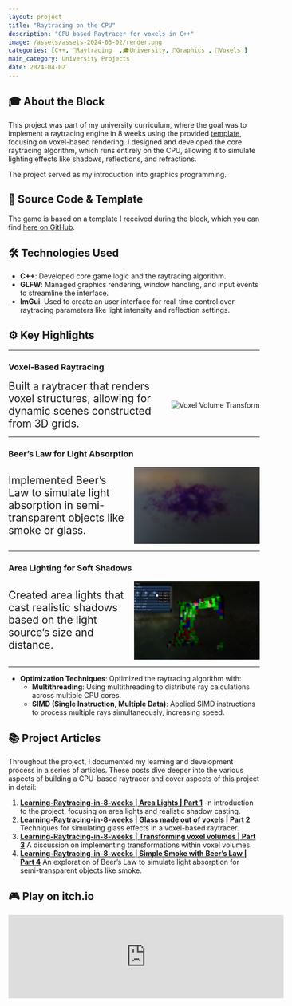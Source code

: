 ```yaml
---
layout: project
title: "Raytracing on the CPU"
description: "CPU based Raytracer for voxels in C++"
image: /assets/assets-2024-03-02/render.png
categories: [C++, 🌟Raytracing  ,🎓University, 🎨Graphics , 🔳Voxels ]
main_category: University Projects
date: 2024-04-02
---
```


## 🎓 About the Block

This project was part of my university curriculum, where the goal was to implement a raytracing engine in 8 weeks using the provided [template](https://github.com/jbikker/voxpopuli), focusing on voxel-based rendering. I designed and developed the core raytracing algorithm, which runs entirely on the CPU, allowing it to simulate lighting effects like shadows, reflections, and refractions.

The project served as my introduction into graphics programming.

## 📂 Source Code & Template

The game is based on a template I received during the block, which you can find [here on GitHub](https://github.com/Tycro-Games/Raytracer-VoxPopuli).

## 🛠️ Technologies Used

- **C++**: Developed core game logic and the raytracing algorithm.
- **GLFW**: Managed graphics rendering, window handling, and input events to streamline the interface.
- **ImGui**: Used to create an user interface for real-time control over raytracing parameters like light intensity and reflection settings.

## ⚙️ Key Highlights

---

### **Voxel-Based Raytracing**

<div style="display: flex; justify-content: space-between; align-items: center; gap: 20px;">
  <div style="flex: 1; font-size: 1.5em; display: flex; align-items: center;">
    Built a raytracer that renders voxel structures, allowing for dynamic scenes constructed from 3D grids.
  </div>
  <img src="/assets/assets-2024-03-24/Rotations.gif" style="flex-shrink: 0; max-width: 50%; object-fit: contain;" alt="Voxel Volume Transform" />
</div>

---

### **Beer’s Law for Light Absorption**

<div style="display: flex; justify-content: space-between; align-items: center; gap: 20px;">
  <div style="flex: 1; font-size: 1.5em; display: flex; align-items: center;">
    Implemented Beer’s Law to simulate light absorption in semi-transparent objects like smoke or glass.
  </div>
  <img src="/assets/assets-2024-04-08/finCloud.png" style="flex-shrink: 0; max-width: 50%; object-fit: contain;" alt="Smoke cloud" />
</div>

---

### **Area Lighting for Soft Shadows**

<div style="display: flex; justify-content: space-between; align-items: center; gap: 20px;">
  <div style="flex: 1; font-size: 1.5em; display: flex; align-items: center;">
    Created area lights that cast realistic shadows based on the light source’s size and distance.
  </div>
  <img src="/assets/assets-2024-02-24/RaytracerSoftShadows.png" style="flex-shrink: 0; max-width: 50%; object-fit: contain;" alt="Soft Shadows" />
</div>

---

- **Optimization Techniques**: Optimized the raytracing algorithm with:
  - **Multithreading**: Using multithreading to distribute ray calculations across multiple CPU cores.
  - **SIMD (Single Instruction, Multiple Data)**: Applied SIMD instructions to process multiple rays simultaneously, increasing speed.

## 📚 Project Articles

Throughout the project, I documented my learning and development process in a series of articles. These posts dive deeper into the various aspects of building a CPU-based raytracer and cover aspects of this project in detail:

1. **[Learning-Raytracing-in-8-weeks | Area Lights | Part 1](https://tycro-games.github.io/posts/Learning-Raytracing-in-8-weeks-Part-1/)**
-n introduction to the project, focusing on area lights and realistic shadow casting.
2. **[Learning-Raytracing-in-8-weeks | Glass made out of voxels | Part 2](https://tycro-games.github.io/posts/Learning-Raytracing-in-8-weeks-Part-2/)**
Techniques for simulating glass effects in a voxel-based raytracer.
3. **[Learning-Raytracing-in-8-weeks | Transforming voxel volumes | Part 3](https://tycro-games.github.io/posts/Learning-Raytracing-in-8-weeks-Part-3/)**
A discussion on implementing transformations within voxel volumes.
4. **[Learning-Raytracing-in-8-weeks | Simple Smoke with Beer’s Law | Part 4](https://tycro-games.github.io/posts/Learning-Raytracing-in-8-weeks-Part-4/)**
An exploration of Beer’s Law to simulate light absorption for semi-transparent objects like smoke.

<!-- ## 🎥 Watch the Showcase

<iframe width="100%" height="400" src="https://www.youtube.com/embed/LdihD8" title="An Unrealistic Spaceship Simulator Gameplay" frameborder="0" allow="accelerometer; autoplay; clipboard-write; encrypted-media; gyroscope; picture-in-picture" allowfullscreen></iframe> -->

## 🎮 Play on itch.io

<iframe frameborder="0" src="https://itch.io/embed/2621651" width="552" height="167"><a href="https://tycro-dev.itch.io/raytracing-block-c">Block C Raytracing | The Wall Crawler by Tycro Games</a></iframe>
